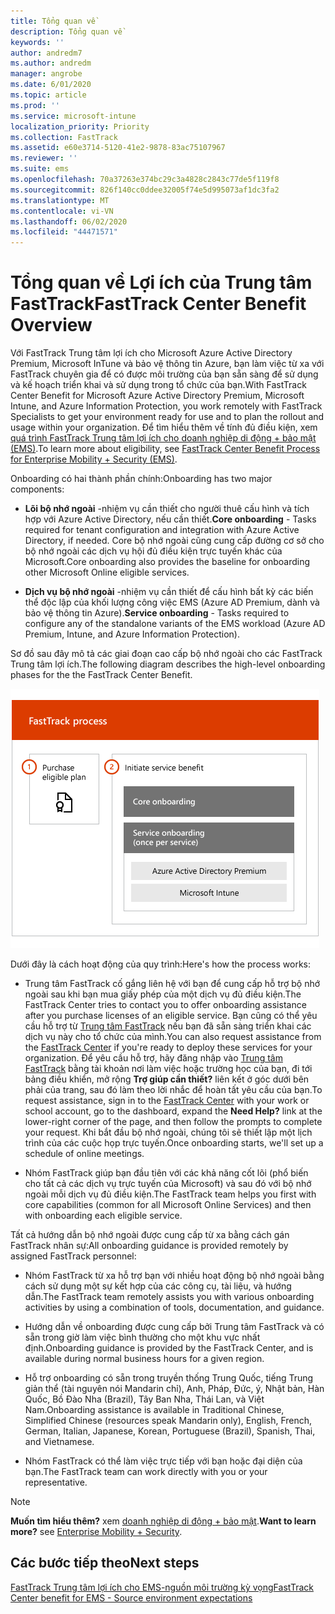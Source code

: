 ```yaml
---
title: Tổng quan về
description: Tổng quan về
keywords: ''
author: andredm7
ms.author: andredm
manager: angrobe
ms.date: 6/01/2020
ms.topic: article
ms.prod: ''
ms.service: microsoft-intune
localization_priority: Priority
ms.collection: FastTrack
ms.assetid: e60e3714-5120-41e2-9878-83ac75107967
ms.reviewer: ''
ms.suite: ems
ms.openlocfilehash: 70a37263e374bc29c3a4828c2843c77de5f119f8
ms.sourcegitcommit: 826f140cc0ddee32005f74e5d995073af1dc3fa2
ms.translationtype: MT
ms.contentlocale: vi-VN
ms.lasthandoff: 06/02/2020
ms.locfileid: "44471571"
---
```

# <a name="fasttrack-center-benefit-overview"></a><span data-ttu-id="ae5b6-103">Tổng quan về Lợi ích của Trung tâm FastTrack</span><span class="sxs-lookup"><span data-stu-id="ae5b6-103">FastTrack Center Benefit Overview</span></span>

<span data-ttu-id="ae5b6-104">Với FastTrack Trung tâm lợi ích cho Microsoft Azure Active Directory Premium, Microsoft InTune và bảo vệ thông tin Azure, bạn làm việc từ xa với FastTrack chuyên gia để có được môi trường của bạn sẵn sàng để sử dụng và kế hoạch triển khai và sử dụng trong tổ chức của bạn.</span><span class="sxs-lookup"><span data-stu-id="ae5b6-104">With FastTrack Center Benefit for Microsoft Azure Active Directory Premium, Microsoft Intune, and Azure Information Protection, you work remotely with FastTrack Specialists to get your environment ready for use and to plan the rollout and usage within your organization.</span></span> <span data-ttu-id="ae5b6-105">Để tìm hiểu thêm về tính đủ điều kiện, xem [quá trình FastTrack Trung tâm lợi ích cho doanh nghiệp di động + bảo mật (EMS)](EMS-fasttrack-process.md).</span><span class="sxs-lookup"><span data-stu-id="ae5b6-105">To learn more about eligibility, see [FastTrack Center Benefit Process for Enterprise Mobility + Security (EMS)](EMS-fasttrack-process.md).</span></span>

<span data-ttu-id="ae5b6-106">Onboarding có hai thành phần chính:</span><span class="sxs-lookup"><span data-stu-id="ae5b6-106">Onboarding has two major components:</span></span>

-   <span data-ttu-id="ae5b6-107">**Lõi bộ nhớ ngoài** -nhiệm vụ cần thiết cho người thuê cấu hình và tích hợp với Azure Active Directory, nếu cần thiết.</span><span class="sxs-lookup"><span data-stu-id="ae5b6-107">**Core onboarding** - Tasks required for tenant configuration and integration with Azure Active Directory, if needed.</span></span> <span data-ttu-id="ae5b6-108">Core bộ nhớ ngoài cũng cung cấp đường cơ sở cho bộ nhớ ngoài các dịch vụ hội đủ điều kiện trực tuyến khác của Microsoft.</span><span class="sxs-lookup"><span data-stu-id="ae5b6-108">Core onboarding also provides the baseline for onboarding other Microsoft Online eligible services.</span></span>

-   <span data-ttu-id="ae5b6-109">**Dịch vụ bộ nhớ ngoài** -nhiệm vụ cần thiết để cấu hình bất kỳ các biến thể độc lập của khối lượng công việc EMS (Azure AD Premium, dành và bảo vệ thông tin Azure).</span><span class="sxs-lookup"><span data-stu-id="ae5b6-109">**Service onboarding** - Tasks required to configure any of the standalone variants of the EMS workload (Azure AD Premium, Intune, and Azure Information Protection).</span></span>

<span data-ttu-id="ae5b6-110">Sơ đồ sau đây mô tả các giai đoạn cao cấp bộ nhớ ngoài cho các FastTrack Trung tâm lợi ích.</span><span class="sxs-lookup"><span data-stu-id="ae5b6-110">The following diagram describes the high-level onboarding phases for the the FastTrack Center Benefit.</span></span>

![Các giai đoạn bộ nhớ ngoài cao cấp của việc sử dụng các FastTrack Trung tâm lợi ích](./media/ft-onboarding-process.png)

<span data-ttu-id="ae5b6-112">Dưới đây là cách hoạt động của quy trình:</span><span class="sxs-lookup"><span data-stu-id="ae5b6-112">Here's how the process works:</span></span>

- <span data-ttu-id="ae5b6-113">Trung tâm FastTrack cố gắng liên hệ với bạn để cung cấp hỗ trợ bộ nhớ ngoài sau khi bạn mua giấy phép của một dịch vụ đủ điều kiện.</span><span class="sxs-lookup"><span data-stu-id="ae5b6-113">The FastTrack Center tries to contact you to offer onboarding assistance after you purchase licenses of an eligible service.</span></span> <span data-ttu-id="ae5b6-114">Bạn cũng có thể yêu cầu hỗ trợ từ [Trung tâm FastTrack](https://go.microsoft.com/fwlink/?linkid=780698) nếu bạn đã sẵn sàng triển khai các dịch vụ này cho tổ chức của mình.</span><span class="sxs-lookup"><span data-stu-id="ae5b6-114">You can also request assistance from the [FastTrack Center](https://go.microsoft.com/fwlink/?linkid=780698) if you're ready to deploy these services for your organization.</span></span> <span data-ttu-id="ae5b6-115">Để yêu cầu hỗ trợ, hãy đăng nhập vào [Trung tâm FastTrack](https://go.microsoft.com/fwlink/?linkid=780698) bằng tài khoản nơi làm việc hoặc trường học của bạn, đi tới bảng điều khiển, mở rộng **Trợ giúp cần thiết?** liên kết ở góc dưới bên phải của trang, sau đó làm theo lời nhắc để hoàn tất yêu cầu của bạn.</span><span class="sxs-lookup"><span data-stu-id="ae5b6-115">To request assistance, sign in to the [FastTrack Center](https://go.microsoft.com/fwlink/?linkid=780698) with your work or school account, go to the dashboard, expand the **Need Help?** link at the lower-right corner of the page, and then follow the prompts to complete your request.</span></span> <span data-ttu-id="ae5b6-116">Khi bắt đầu bộ nhớ ngoài, chúng tôi sẽ thiết lập một lịch trình của các cuộc họp trực tuyến.</span><span class="sxs-lookup"><span data-stu-id="ae5b6-116">Once onboarding starts, we'll set up a schedule of online meetings.</span></span>

-   <span data-ttu-id="ae5b6-117">Nhóm FastTrack giúp bạn đầu tiên với các khả năng cốt lõi (phổ biến cho tất cả các dịch vụ trực tuyến của Microsoft) và sau đó với bộ nhớ ngoài mỗi dịch vụ đủ điều kiện.</span><span class="sxs-lookup"><span data-stu-id="ae5b6-117">The FastTrack team helps you first with core capabilities (common for all Microsoft Online Services) and then with onboarding each eligible service.</span></span>

<span data-ttu-id="ae5b6-118">Tất cả hướng dẫn bộ nhớ ngoài được cung cấp từ xa bằng cách gán FastTrack nhân sự:</span><span class="sxs-lookup"><span data-stu-id="ae5b6-118">All onboarding guidance is provided remotely by assigned FastTrack personnel:</span></span>

-   <span data-ttu-id="ae5b6-119">Nhóm FastTrack từ xa hỗ trợ bạn với nhiều hoạt động bộ nhớ ngoài bằng cách sử dụng một sự kết hợp của các công cụ, tài liệu, và hướng dẫn.</span><span class="sxs-lookup"><span data-stu-id="ae5b6-119">The FastTrack team remotely assists you with various onboarding activities by using a combination of tools, documentation, and guidance.</span></span>

-   <span data-ttu-id="ae5b6-120">Hướng dẫn về onboarding được cung cấp bởi Trung tâm FastTrack và có sẵn trong giờ làm việc bình thường cho một khu vực nhất định.</span><span class="sxs-lookup"><span data-stu-id="ae5b6-120">Onboarding guidance is provided by the FastTrack Center, and is available during normal business hours for a given region.</span></span>

-   <span data-ttu-id="ae5b6-121">Hỗ trợ onboarding có sẵn trong truyền thống Trung Quốc, tiếng Trung giản thể (tài nguyên nói Mandarin chỉ), Anh, Pháp, Đức, ý, Nhật bản, Hàn Quốc, Bồ Đào Nha (Brazil), Tây Ban Nha, Thái Lan, và Việt Nam.</span><span class="sxs-lookup"><span data-stu-id="ae5b6-121">Onboarding assistance is available in Traditional Chinese, Simplified Chinese (resources speak Mandarin only), English, French, German, Italian, Japanese, Korean, Portuguese (Brazil), Spanish, Thai, and Vietnamese.</span></span>

-   <span data-ttu-id="ae5b6-122">Nhóm FastTrack có thể làm việc trực tiếp với bạn hoặc đại diện của bạn.</span><span class="sxs-lookup"><span data-stu-id="ae5b6-122">The FastTrack team can work directly with you or your representative.</span></span>

> [!NOTE]
> <span data-ttu-id="ae5b6-123">**Muốn tìm hiểu thêm?** xem [doanh nghiệp di động + bảo mật](https://www.microsoft.com/cloud-platform/enterprise-mobility).</span><span class="sxs-lookup"><span data-stu-id="ae5b6-123">**Want to learn more?** see [Enterprise Mobility + Security](https://www.microsoft.com/cloud-platform/enterprise-mobility).</span></span>

## <a name="next-steps"></a><span data-ttu-id="ae5b6-124">Các bước tiếp theo</span><span class="sxs-lookup"><span data-stu-id="ae5b6-124">Next steps</span></span>

[<span data-ttu-id="ae5b6-125">FastTrack Trung tâm lợi ích cho EMS-nguồn môi trường kỳ vọng</span><span class="sxs-lookup"><span data-stu-id="ae5b6-125">FastTrack Center benefit for EMS - Source environment expectations</span></span>](EMS-source-environment-expectations.md)


